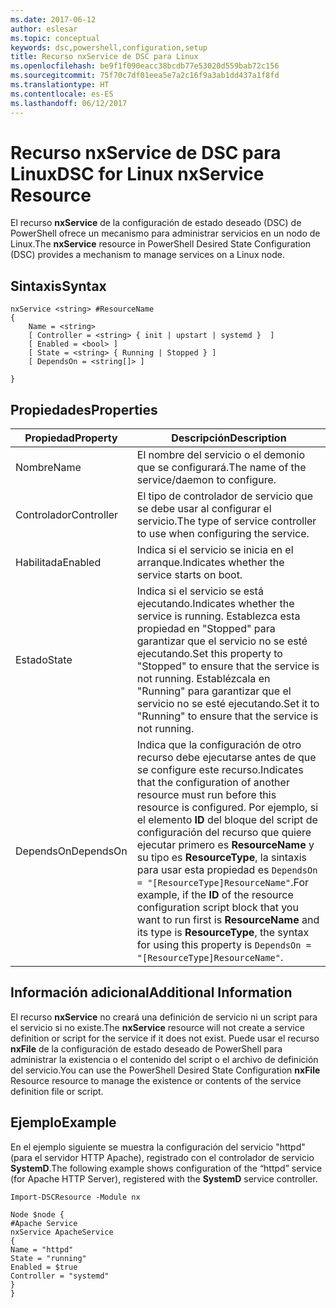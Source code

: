 ```yaml
---
ms.date: 2017-06-12
author: eslesar
ms.topic: conceptual
keywords: dsc,powershell,configuration,setup
title: Recurso nxService de DSC para Linux
ms.openlocfilehash: be9f1f090eacc38bcdb77e53020d559bab72c156
ms.sourcegitcommit: 75f70c7df01eea5e7a2c16f9a3ab1dd437a1f8fd
ms.translationtype: HT
ms.contentlocale: es-ES
ms.lasthandoff: 06/12/2017
---
```

# <a name="dsc-for-linux-nxservice-resource"></a><span data-ttu-id="ce1fd-103">Recurso nxService de DSC para Linux</span><span class="sxs-lookup"><span data-stu-id="ce1fd-103">DSC for Linux nxService Resource</span></span>

<span data-ttu-id="ce1fd-104">El recurso **nxService** de la configuración de estado deseado (DSC) de PowerShell ofrece un mecanismo para administrar servicios en un nodo de Linux.</span><span class="sxs-lookup"><span data-stu-id="ce1fd-104">The **nxService** resource in PowerShell Desired State Configuration (DSC) provides a mechanism to manage services on a Linux node.</span></span>

## <a name="syntax"></a><span data-ttu-id="ce1fd-105">Sintaxis</span><span class="sxs-lookup"><span data-stu-id="ce1fd-105">Syntax</span></span>

```
nxService <string> #ResourceName
{
    Name = <string>
    [ Controller = <string> { init | upstart | systemd }  ]
    [ Enabled = <bool> ]
    [ State = <string> { Running | Stopped } ]
    [ DependsOn = <string[]> ]

}
```

## <a name="properties"></a><span data-ttu-id="ce1fd-106">Propiedades</span><span class="sxs-lookup"><span data-stu-id="ce1fd-106">Properties</span></span>
|  <span data-ttu-id="ce1fd-107">Propiedad</span><span class="sxs-lookup"><span data-stu-id="ce1fd-107">Property</span></span> |  <span data-ttu-id="ce1fd-108">Descripción</span><span class="sxs-lookup"><span data-stu-id="ce1fd-108">Description</span></span> | 
|---|---|
| <span data-ttu-id="ce1fd-109">Nombre</span><span class="sxs-lookup"><span data-stu-id="ce1fd-109">Name</span></span>| <span data-ttu-id="ce1fd-110">El nombre del servicio o el demonio que se configurará.</span><span class="sxs-lookup"><span data-stu-id="ce1fd-110">The name of the service/daemon to configure.</span></span>| 
| <span data-ttu-id="ce1fd-111">Controlador</span><span class="sxs-lookup"><span data-stu-id="ce1fd-111">Controller</span></span>| <span data-ttu-id="ce1fd-112">El tipo de controlador de servicio que se debe usar al configurar el servicio.</span><span class="sxs-lookup"><span data-stu-id="ce1fd-112">The type of service controller to use when configuring the service.</span></span>| 
| <span data-ttu-id="ce1fd-113">Habilitada</span><span class="sxs-lookup"><span data-stu-id="ce1fd-113">Enabled</span></span>| <span data-ttu-id="ce1fd-114">Indica si el servicio se inicia en el arranque.</span><span class="sxs-lookup"><span data-stu-id="ce1fd-114">Indicates whether the service starts on boot.</span></span>| 
| <span data-ttu-id="ce1fd-115">Estado</span><span class="sxs-lookup"><span data-stu-id="ce1fd-115">State</span></span>| <span data-ttu-id="ce1fd-116">Indica si el servicio se está ejecutando.</span><span class="sxs-lookup"><span data-stu-id="ce1fd-116">Indicates whether the service is running.</span></span> <span data-ttu-id="ce1fd-117">Establezca esta propiedad en "Stopped" para garantizar que el servicio no se esté ejecutando.</span><span class="sxs-lookup"><span data-stu-id="ce1fd-117">Set this property to "Stopped" to ensure that the service is not running.</span></span> <span data-ttu-id="ce1fd-118">Establézcala en "Running" para garantizar que el servicio no se esté ejecutando.</span><span class="sxs-lookup"><span data-stu-id="ce1fd-118">Set it to "Running" to ensure that the service is not running.</span></span>| 
| <span data-ttu-id="ce1fd-119">DependsOn</span><span class="sxs-lookup"><span data-stu-id="ce1fd-119">DependsOn</span></span> | <span data-ttu-id="ce1fd-120">Indica que la configuración de otro recurso debe ejecutarse antes de que se configure este recurso.</span><span class="sxs-lookup"><span data-stu-id="ce1fd-120">Indicates that the configuration of another resource must run before this resource is configured.</span></span> <span data-ttu-id="ce1fd-121">Por ejemplo, si el elemento **ID** del bloque del script de configuración del recurso que quiere ejecutar primero es **ResourceName** y su tipo es **ResourceType**, la sintaxis para usar esta propiedad es `DependsOn = "[ResourceType]ResourceName"`.</span><span class="sxs-lookup"><span data-stu-id="ce1fd-121">For example, if the **ID** of the resource configuration script block that you want to run first is **ResourceName** and its type is **ResourceType**, the syntax for using this property is `DependsOn = "[ResourceType]ResourceName"`.</span></span>| 


## <a name="additional-information"></a><span data-ttu-id="ce1fd-122">Información adicional</span><span class="sxs-lookup"><span data-stu-id="ce1fd-122">Additional Information</span></span>

<span data-ttu-id="ce1fd-123">El recurso **nxService** no creará una definición de servicio ni un script para el servicio si no existe.</span><span class="sxs-lookup"><span data-stu-id="ce1fd-123">The **nxService** resource will not create a service definition or script for the service if it does not exist.</span></span> <span data-ttu-id="ce1fd-124">Puede usar el recurso **nxFile** de la configuración de estado deseado de PowerShell para administrar la existencia o el contenido del script o el archivo de definición del servicio.</span><span class="sxs-lookup"><span data-stu-id="ce1fd-124">You can use the PowerShell Desired State Configuration **nxFile** Resource resource to manage the existence or contents of the service definition file or script.</span></span>

## <a name="example"></a><span data-ttu-id="ce1fd-125">Ejemplo</span><span class="sxs-lookup"><span data-stu-id="ce1fd-125">Example</span></span>

<span data-ttu-id="ce1fd-126">En el ejemplo siguiente se muestra la configuración del servicio "httpd" (para el servidor HTTP Apache), registrado con el controlador de servicio **SystemD**.</span><span class="sxs-lookup"><span data-stu-id="ce1fd-126">The following example shows configuration of the “httpd” service (for Apache HTTP Server), registered with the **SystemD** service controller.</span></span>

```
Import-DSCResource -Module nx 

Node $node {
#Apache Service
nxService ApacheService 
{
Name = "httpd"
State = "running"
Enabled = $true
Controller = "systemd"
}
}
```


